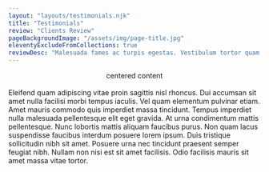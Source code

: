 ```yaml
---
layout: "layouts/testimonials.njk"
title: "Testimonials"
review: "Clients Review"
pageBackgroundImage: "/assets/img/page-title.jpg"
eleventyExcludeFromCollections: true
reviewDesc: "Malesuada fames ac turpis egestas. Vestibulum tortor quam, feugiat vitae."
---
```


<center>centered content</center>
<br>
Eleifend quam adipiscing vitae proin sagittis nisl rhoncus. Dui accumsan sit amet nulla facilisi morbi tempus iaculis. Vel quam elementum pulvinar etiam. Amet mauris commodo quis imperdiet massa tincidunt. Tempus imperdiet nulla malesuada pellentesque elit eget gravida. At urna condimentum mattis pellentesque. Nunc lobortis mattis aliquam faucibus purus. Non quam lacus suspendisse faucibus interdum posuere lorem ipsum. Duis tristique sollicitudin nibh sit amet. Posuere urna nec tincidunt praesent semper feugiat nibh. Nullam non nisi est sit amet facilisis. Odio facilisis mauris sit amet massa vitae tortor.


